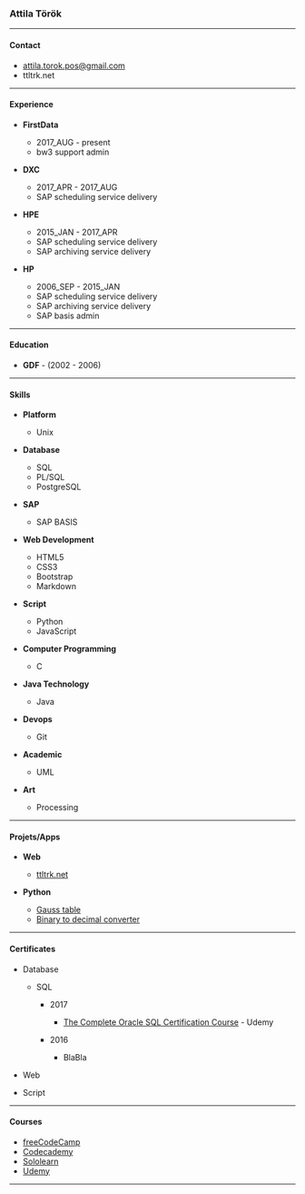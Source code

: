 
### Attila Török

---

#### Contact

  * attila.torok.pos@gmail.com
  * ttltrk.net

---

#### Experience

  * **FirstData**
  
    + 2017_AUG - present
    + bw3 support admin
  
  * **DXC** 
  
    + 2017_APR - 2017_AUG
    + SAP scheduling service delivery
  
  * **HPE** 
  
    + 2015_JAN - 2017_APR
    + SAP scheduling service delivery
    + SAP archiving service delivery
	
  * **HP** 
  
    + 2006_SEP - 2015_JAN
    + SAP scheduling service delivery
    + SAP archiving service delivery
    + SAP basis admin
    
---
    
#### Education

  * **GDF** - (2002 - 2006)

---

#### Skills

  * **Platform** 
  
    + Unix
  
  * **Database**
  
    + SQL
    + PL/SQL
    + PostgreSQL
  
  * **SAP**
  
    + SAP BASIS
  
  * **Web Development**
  
    + HTML5
    + CSS3
    + Bootstrap
    + Markdown
  
  * **Script**
  
    + Python
    + JavaScript
  
  * **Computer Programming**
  
    + C
  
  * **Java Technology**
  
    + Java
  
  * **Devops**
  
    + Git
  
  * **Academic**
  
    + UML
  
  * **Art**
  
    + Processing

---

#### Projets/Apps

  * **Web**
  
    + [ttltrk.net](http://ttltrk.net/)
  
  * **Python**
  
    + [Gauss table](https://github.com/ttltrk/PRG/blob/master/PY/APP/GT/README.MD)
    + [Binary to decimal converter](https://github.com/ttltrk/PRG/blob/master/PY/APP/BIN/README.MD)

---

#### Certificates

  * Database
  
    + SQL
    
      - 2017
      
        - [The Complete Oracle SQL Certification Course](https://github.com/ttltrk/Courses/blob/master/Certification/sql_cer.jpg) - 
	Udemy

      - 2016
      
        - BlaBla
  
  * Web
  * Script

---

#### Courses

  * [freeCodeCamp](https://www.freecodecamp.org/ttltrk)
  * [Codecademy](https://www.codecademy.com/ttltrk)
  * [Sololearn](https://www.sololearn.com/Profile/3771981)
  * [Udemy](https://www.udemy.com/home/my-courses/learning/)
  
---

